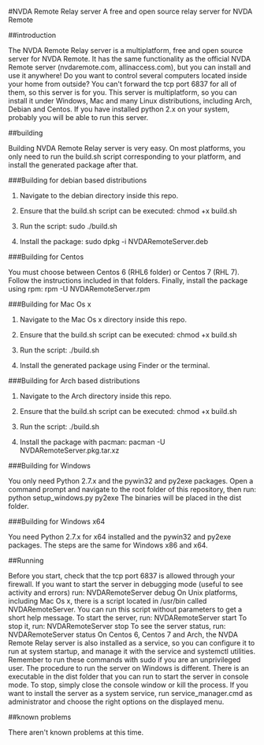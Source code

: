 #NVDA Remote Relay server
A free and open source relay server for NVDA Remote

##introduction

The NVDA Remote Relay server is a multiplatform, free and open source server for NVDA Remote. It has the same functionality as the official NVDA Remote server (nvdaremote.com, allinaccess.com), but you can install and use it anywhere!
Do you want to control several computers located inside your home from outside? You can't forward the tcp port 6837 for all of them, so this server is for you.
This server is multiplatform, so you can install it under Windows, Mac and many Linux distributions, including Arch, Debian and Centos. If you have installed python 2.x on your system, probably you will be able to run this server.

##building

Building NVDA Remote Relay server is very easy. On most platforms, you only need to run the build.sh script corresponding to your platform, and install the generated package after that.

###Building for debian based distributions

1. Navigate to the debian directory inside this repo.

2. Ensure that the build.sh script can be executed: chmod +x build.sh

3. Run the script: sudo ./build.sh

4. Install the package: sudo dpkg -i NVDARemoteServer.deb

###Building for Centos

You must choose between Centos 6 (RHL6 folder) or Centos 7 (RHL 7). Follow the instructions included in that folders. Finally, install the package using rpm: rpm -U NVDARemoteServer.rpm

###Building for Mac Os x

1. Navigate to the Mac Os x directory inside this repo.

2. Ensure that the build.sh script can be executed: chmod +x build.sh

3. Run the script: ./build.sh

4. Install the generated package using Finder or the terminal.

###Building for Arch based distributions

1. Navigate to the Arch directory inside this repo.

2. Ensure that the build.sh script can be executed: chmod +x build.sh

3. Run the script: ./build.sh

4. Install the package with pacman: pacman -U NVDARemoteServer.pkg.tar.xz

###Building for Windows

You only need Python 2.7.x and the pywin32 and py2exe packages. Open a command prompt and navigate to the root folder of this repository, then run:
python setup_windows.py py2exe
The binaries will be placed in the dist folder.

###Building for Windows x64

You need Python 2.7.x for x64 installed and the pywin32 and py2exe packages. The steps are the same for Windows x86 and x64.

##Running

Before you start, check that the tcp port 6837 is allowed through your firewall.
If you want to start the server in debugging mode (useful to see activity and errors) run:
NVDARemoteServer debug
On Unix platforms, including Mac Os x, there is a script located in /usr/bin called NVDARemoteServer. You can run this script without parameters to get a short help message. To start the server, run:
NVDARemoteServer start
To stop it, run:
NVDARemoteServer stop
To see the server status, run:
NVDARemoteServer status
On Centos 6, Centos 7 and Arch, the NVDA Remote Relay server is also installed as a service, so you can configure it to run at system startup, and manage it with the service and systemctl utilities. Remember to run these commands with sudo if you are an unprivileged user.
The procedure to run the server on Windows is different. There is an executable in the dist folder that you can run to start the server in console mode. To stop, simply close the console window or kill the process.
If you want to install the server as a system service, run service_manager.cmd as administrator and choose the right options on the displayed menu.

##known problems

There aren't known problems at this time.
